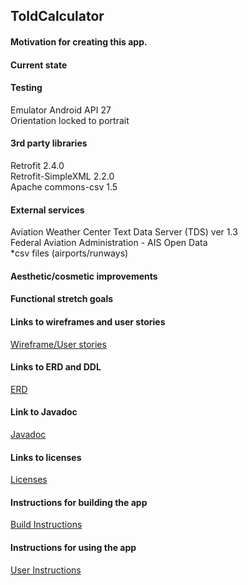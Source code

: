 ## ToldCalculator

#### Motivation for creating this app.

#### Current state

#### Testing
Emulator Android API 27  
Orientation locked to portrait

#### 3rd party libraries
Retrofit 2.4.0  
Retrofit-SimpleXML 2.2.0  
Apache commons-csv 1.5  

#### External services
Aviation Weather Center Text Data Server (TDS) ver 1.3  
Federal Aviation Administration - AIS Open Data  
*csv files (airports/runways)

#### Aesthetic/cosmetic improvements

#### Functional stretch goals

#### Links to wireframes and user stories
[Wireframe/User stories](docs/Wireframe.pdf)
#### Links to ERD and DDL
[ERD](docs/ERD.pdf)
#### Link to Javadoc
[Javadoc](docs/api/index.html)
#### Links to licenses
[Licenses](docs/markdown/LICENSE.md)
#### Instructions for building the app
[Build Instructions](docs/markdown/BUILD.md)
#### Instructions for using the app
[User Instructions](docs/markdown/INSTRUCTIONS.md)